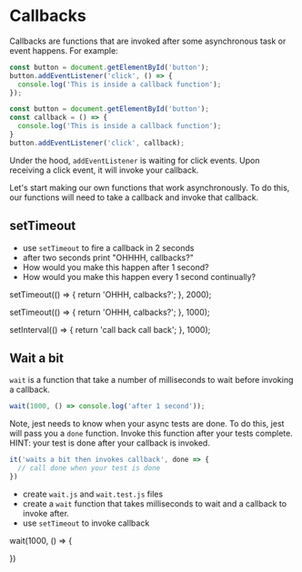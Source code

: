 # Callbacks

Callbacks are functions that are invoked after some
asynchronous task or event happens. For example:

```js
const button = document.getElementById('button');
button.addEventListener('click', () => {
  console.log('This is inside a callback function');
});
```

```js
const button = document.getElementById('button');
const callback = () => {
  console.log('This is inside a callback function');
}
button.addEventListener('click', callback);
```

Under the hood, `addEventListener` is waiting for click
events. Upon receiving a click event, it will invoke your
callback.

Let's start making our own functions that work asynchronously.
To do this, our functions will need to take a callback and
invoke that callback.

## setTimeout

* use `setTimeout` to fire a callback in 2 seconds
* after two seconds print "OHHHH, callbacks?"
* How would you make this happen after 1 second?
* How would you make this happen every 1 second continually?

setTimeout(() => {
  return 'OHHH, calbacks?';
}, 2000);

setTimeout(() => {
  return 'OHHH, calbacks?';
}, 1000);

setInterval(() => {
  return 'call back call back';
}, 1000);

## Wait a bit

`wait` is a function that take a number of milliseconds
to wait before invoking a callback.

```js
wait(1000, () => console.log('after 1 second'));
```

Note, jest needs to know when your async tests are done.
To do this, jest will pass you a `done` function. Invoke
this function after your tests complete. HINT: your test
is done after your callback is invoked.

```js
it('waits a bit then invokes callback', done => {
  // call done when your test is done
})
```

* create `wait.js` and `wait.test.js` files
* create a `wait` function that takes milliseconds to wait
  and a callback to invoke after.
* use `setTimeout` to invoke callback

wait(1000, () => {
  
})
